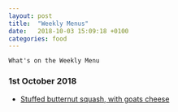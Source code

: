 ```yaml
---
layout: post
title:  "Weekly Menus"
date:   2018-10-03 15:09:18 +0100
categories: food
---
```


`What's on the Weekly Menu`

### 1st October 2018

- [Stuffed butternut squash, with goats cheese](https://www.olivemagazine.com/recipes/vegetarian/roasted-butternut-squash-with-goats-cheese/)

